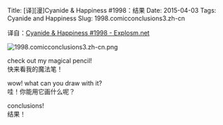 Title: [译][漫]Cyanide & Happiness #1998：结果
Date: 2015-04-03
Tags: Cyanide and Happiness
Slug: 1998.comicconclusions3.zh-cn

译自：[Cyanide & Happiness #1998 - Explosm.net](http://explosm.net/comics/1998/)


![1998.comicconclusions3.zh-cn.png](/static/images/comics/1998.comicconclusions3.zh-cn.png)



check out my magical pencil!        
快来看我的魔法笔！

wow! what can you draw with it?     
哇！你能用它画什么呢？

conclusions!            
结果！